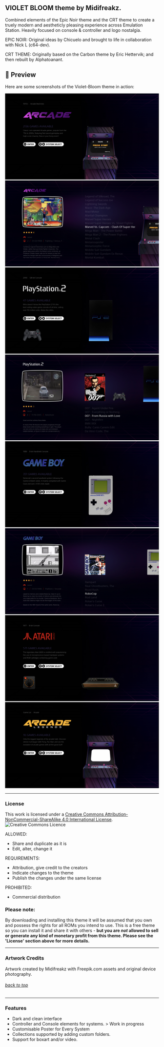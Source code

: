 ## VIOLET BLOOM theme by Midifreakz.

Combined elements of the Epic Noir theme and the CRT theme to create a truely modern and aestheticly pleasing experience across Emulation Station.
Heavily focused on console & controller and logo nostalgia.



EPIC NOIR:
Original ideas by Chicuelo and brought to life in collaboration with Nick L (c64-dev).

CRT THEME:
Originally based on the Carbon theme by Eric Hettervik; and then rebuilt by Alphatoanant.

## 📸 Preview

Here are some screenshots of the Violet-Bloom theme in action:

![Screenshot 1](_screenshots/Screenshot_1.png)
![Screenshot 2](_screenshots/Screenshot_2.png)
![Screenshot 3](_screenshots/Screenshot_3.png)
![Screenshot 4](_screenshots/Screenshot_4.png)
![Screenshot 5](_screenshots/Screenshot_5.png)
![Screenshot 6](_screenshots/Screenshot_6.png)
![Screenshot 7](_screenshots/Screenshot_7.png)
![Screenshot 8](_screenshots/Screenshot_8.png)


---

### License

This work is licensed under a [Creative Commons Attribution-NonCommercial-ShareAlike 4.0 International License](http://creativecommons.org/licenses/by-nc-sa/4.0/). \
![Creative Commons Licence](https://i.creativecommons.org/l/by-nc-sa/4.0/88x31.png "Creative Commons Licence")

ALLOWED:
- Share and duplicate as it is
- Edit, alter, change it

REQUIREMENTS:
- Attribution, give credit to the creators
- Indicate changes to the theme
- Publish the changes under the same license


PROHIBITED:
- Commercial distribution

### Please note:
By downloading and installing this theme it will be assumed that you own and possess the rights for all ROMs you intend to use. This is a free theme so you can install it and share it with others - **but you are *not* allowed to sell or generate any kind of monetary profit from this theme. Please see the 'License' section above for more details.**

---

### Artwork Credits

Artwork created by Midifreakz with Freepik.com assets and original device photography.


###### [back to top](https://github.com/c64-dev/es-epicnoir#epicnoir-retropie-theme)

---

### Features

* Dark and clean interface
* Controller and Console elements for systems. > Work in progress
* Customisable Poster for Every System
* Collections supported by adding custom folders.
* Support for boxart and/or video.



